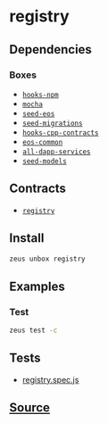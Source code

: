 
registry
====================







## Dependencies
### Boxes
* [`hooks-npm`](hooks-npm.md)
* [`mocha`](mocha.md)
* [`seed-eos`](seed-eos.md)
* [`seed-migrations`](seed-migrations.md)
* [`hooks-cpp-contracts`](hooks-cpp-contracts.md)
* [`eos-common`](eos-common.md)
* [`all-dapp-services`](all-dapp-services.md)
* [`seed-models`](seed-models.md)



## Contracts
* [`registry`](https://github.com/liquidapps-io/zeus-sdk/tree/master/boxes/groups/eos-framework/registry/contracts/eos/registry)
## Install
```bash
zeus unbox registry
```
## Examples
### Test
```bash
zeus test -c
```










## Tests 
* [registry.spec.js](https://github.com/liquidapps-io/zeus-sdk/tree/master/boxes/groups/eos-framework/registry/test/registry.spec.js)
## [Source](https://github.com/liquidapps-io/zeus-sdk/tree/master/boxes/groups/eos-framework/registry)